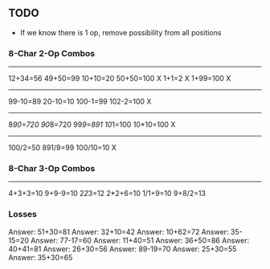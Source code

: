 ## TODO
* If we know there is 1 op, remove possibility from all positions

### 8-Char 2-Op Combos
--------
12+34=56
49+50=99
10+10=20
50+50=100 X
1+1=2     X
1+99=100  X

--------
99-10=89
20-10=10
100-1=99
102-2=100 X

--------
8*90=720
90*8=720
99*9=891
10*1=100
10*10=100 X

--------
100/2=50
891/9=99
100/10=10 X

### 8-Char 3-Op Combos
--------
4+3+3=10
9+9-9=10
2*2*3=12
2*2+6=10
1/1+9=10
9+8/2=13



### Losses
Answer: 51+30=81
Answer: 32+10=42
Answer: 10+62=72
Answer: 35-15=20
Answer: 77-17=60
Answer: 11+40=51
Answer: 36+50=86
Answer: 40+41=81
Answer: 26+30=56
Answer: 89-19=70
Answer: 25+30=55
Answer: 35+30=65
